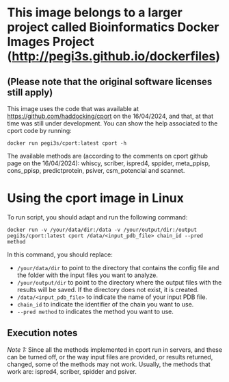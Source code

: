 # This image belongs to a larger project called Bioinformatics Docker Images Project (http://pegi3s.github.io/dockerfiles)
## (Please note that the original software licenses still apply)

This image uses the code that was available at https://github.com/haddocking/cport on the 16/04/2024, and that, at that time was still under development. You can show the help associated to the cport code by running: 

```
docker run pegi3s/cport:latest cport -h
```

The available methods are (according to the comments on cport github page on the 16/04/2024): whiscy, scriber, ispred4, sppider, meta_ppisp, cons_ppisp, predictprotein, psiver, csm_potencial and scannet.

# Using the cport image in Linux
To run script, you should adapt and run the following command: 

```
docker run -v /your/data/dir:/data -v /your/output/dir:/output pegi3s/cport:latest cport /data/<input_pdb_file> chain_id --pred method
```

In this command, you should replace:
- `/your/data/dir`  to point to the directory that contains the config file and the folder with the input files you want to analyze.
- `/your/output/dir` to point to the directory where the output files with the results will be saved. If the directory does not exist, it is created.
- `/data/<input_pdb_file>` to indicate the name of your input PDB file.
- `chain_id` to indicate the identifier of the chain you want to use.
- `--pred method` to indicates the method you want to use.

## Execution notes

*Note 1:* Since all the methods implemented in cport run in servers, and these can be turned off, or the way input files are provided, or results returned, changed, some of the methods may not work. Usually, the methods that work are: ispred4, scriber, spidder and psiver.